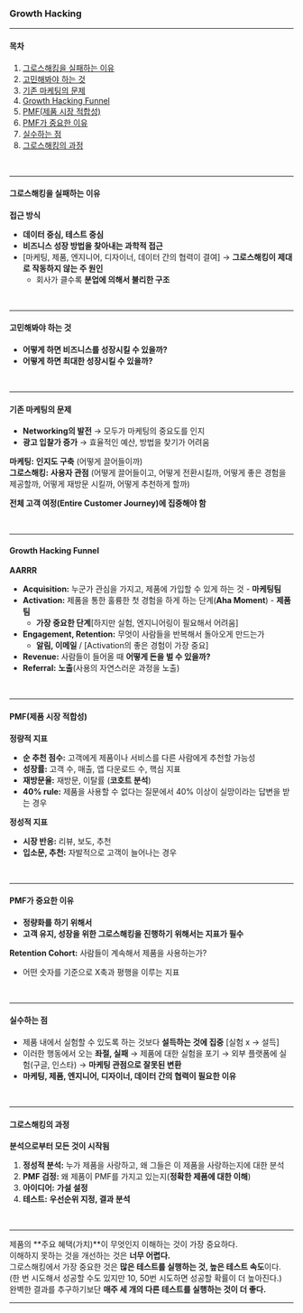 ### **Growth Hacking**

---

#### **목차**  
1. [그로스해킹을 실패하는 이유](#그로스해킹을-실패하는-이유)  
2. [고민해봐야 하는 것](#고민해봐야-하는-것)  
3. [기존 마케팅의 문제](#기존-마케팅의-문제)  
4. [Growth Hacking Funnel](#hacking-growth-funnel)  
5. [PMF(제품 시장 적합성)](#pmf제품-시장-적합성)  
6. [PMF가 중요한 이유](#pmf가-중요한-이유)  
7. [실수하는 점](#실수하는-점)  
8. [그로스해킹의 과정](#그로스-마케팅의-과정)  

<br>

---

#### 그로스해킹을 실패하는 이유

**접근 방식**  
- **데이터 중심, 테스트 중심**  
- **비즈니스 성장 방법을 찾아내는 과학적 접근**  
- [마케팅, 제품, 엔지니어, 디자이너, 데이터 간의 협력이 결여] → **그로스해킹이 제대로 작동하지 않는 주 원인**  
  - 회사가 클수록 **분업에 의해서 불리한 구조**  

<br>

---

#### **고민해봐야 하는 것**  
- **어떻게 하면 비즈니스를 성장시킬 수 있을까?**  
- **어떻게 하면 최대한 성장시킬 수 있을까?**  

<br>

---

#### **기존 마케팅의 문제**  
- **Networking의 발전** → 모두가 마케팅의 중요도를 인지  
- **광고 입찰가 증가** → 효율적인 예산, 방법을 찾기가 어려움  

**마케팅:** **인지도 구축** (어떻게 끌어들이까)  
**그로스해킹:** **사용자 관점** (어떻게 끌어들이고, 어떻게 전환시킬까, 어떻게 좋은 경험을 제공할까, 어떻게 재방문 시킬까, 어떻게 추천하게 할까)  

**전체 고객 여정(Entire Customer Journey)에 집중해야 함**  

<br>

---

#### **Growth Hacking Funnel**

**AARRR**  

- **Acquisition:** 누군가 관심을 가지고, 제품에 가입할 수 있게 하는 것 - **마케팅팀**  
- **Activation:** 제품을 통한 훌륭한 첫 경험을 하게 하는 단계(**Aha Moment**) - **제품팀**  
  - **가장 중요한 단계**[하지만 실험, 엔지니어링이 필요해서 어려움]  
- **Engagement, Retention:** 무엇이 사람들을 반복해서 돌아오게 만드는가  
  - **알림, 이메일** / [Activation의 좋은 경험이 가장 중요]  
- **Revenue:** 사람들이 들어올 때 **어떻게 돈을 벌 수 있을까?**  
- **Referral:** **노출**(사용의 자연스러운 과정을 노출)  

<br>

---

#### **PMF(제품 시장 적합성)**  

**정량적 지표**  
- **순 추천 점수:** 고객에게 제품이나 서비스를 다른 사람에게 추천할 가능성  
- **성장률:** 고객 수, 매출, 앱 다운로드 수, 핵심 지표  
- **재방문율:** 재방문, 이탈률 (**코호트 분석**)  
- **40% rule:** 제품을 사용할 수 없다는 질문에서 40% 이상이 실망이라는 답변을 받는 경우  

**정성적 지표**  
- **시장 반응:** 리뷰, 보도, 추천  
- **입소문, 추천:** 자발적으로 고객이 늘어나는 경우  

<br>

---

#### **PMF가 중요한 이유**  
- **정량화를 하기 위해서**  
- **고객 유지, 성장을 위한 그로스해킹을 진행하기 위해서는 지표가 필수**  

**Retention Cohort:** 사람들이 계속해서 제품을 사용하는가?  
- 어떤 숫자를 기준으로 X축과 평행을 이루는 지표  

<br>

---

#### **실수하는 점**  
- 제품 내에서 실험할 수 있도록 하는 것보다 **설득하는 것에 집중** [실험 x → 설득]  
- 이러한 행동에서 오는 **좌절, 실패** → 제품에 대한 실험을 포기 → 외부 플랫폼에 실험(구글, 인스타) → **마케팅 관점으로 잘못된 변환**  
- **마케팅, 제품, 엔지니어, 디자이너, 데이터 간의 협력이 필요한 이유**  

<br>

---

#### **그로스해킹의 과정**  
**분석으로부터 모든 것이 시작됨**

1. **정성적 분석:** 누가 제품을 사랑하고, 왜 그들은 이 제품을 사랑하는지에 대한 분석  
2. **PMF 검정:** 왜 제품이 PMF를 가지고 있는지(**정확한 제품에 대한 이해**)  
3. **아이디어:** **가설 설정**  
4. **테스트:** **우선순위 지정, 결과 분석**  

<br>

---

제품의 **주요 혜택(가치)**이 무엇인지 이해하는 것이 가장 중요하다.  
이해하지 못하는 것을 개선하는 것은 **너무 어렵다.**  
그로스해킹에서 가장 중요한 것은 **많은 테스트를 실행하는 것, 높은 테스트 속도**이다.  
(한 번 시도해서 성공할 수도 있지만 10, 50번 시도하면 성공할 확률이 더 높아진다.)  
완벽한 결과를 추구하기보단 **매주 세 개의 다른 테스트를 실행하는 것이 더 좋다.**

---